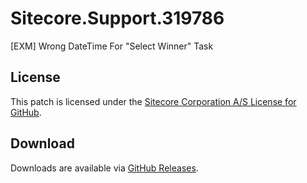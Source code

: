 # Sitecore.Support.319786
[EXM] Wrong DateTime For &quot;Select Winner&quot; Task

## License  
This patch is licensed under the [Sitecore Corporation A/S License for GitHub](https://github.com/sitecoresupport/Sitecore.Support.319786/blob/master/LICENSE).  

## Download  
Downloads are available via [GitHub Releases](https://github.com/sitecoresupport/Sitecore.Support.319786/releases).  
